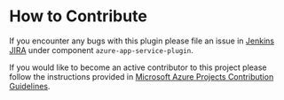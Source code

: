 # How to Contribute

If you encounter any bugs with this plugin please file an issue in [Jenkins JIRA](https://issues.jenkins-ci.org) under component `azure-app-service-plugin`.

If you would like to become an active contributor to this project please follow the instructions provided in [Microsoft Azure Projects Contribution Guidelines](http://azure.github.com/guidelines.html).